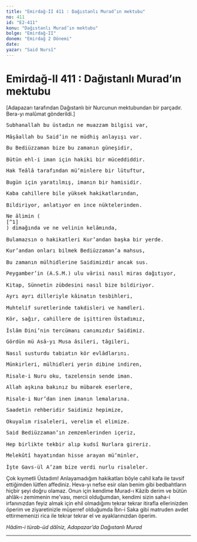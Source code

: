 ```yaml
---
title: "Emirdağ-II 411 : Dağıstanlı Murad’ın mektubu"
no: 411
id: "E2-411"
konu: "Dağıstanlı Murad’ın mektubu"
bolge: "Emirdağ-II"
donem: "Emirdağ 2 Dönemi"
date: 
yazar: "Said Nursî"
---
```


# Emirdağ-II 411 : Dağıstanlı Murad’ın mektubu

<p class="takdim">[Adapazarı tarafından Dağıstanlı bir Nurcunun mektubundan bir parçadır. Bera-yı malûmat gönderildi.]</p>

<pre>
Subhanallah bu üstadın ne muazzam bilgisi var,
 
Mâşâallah bu Said’in ne müdhiş anlayışı var.
</pre>

<pre>
Bu Bediüzzaman bize bu zamanın güneşidir,
 
Bütün ehl-i iman için hakiki bir müceddiddir.
</pre>

<pre>
Hak Teâlâ tarafından mü’minlere bir lütuftur,
 
Bugün için yaratılmış, imanın bir hamisidir.
</pre>

<pre>
Kaba cahillere bile yüksek hakikatlarından,
 
Bildiriyor, anlatıyor en ince nüktelerinden.
</pre>

<pre>
Ne âlimin (
[^1]
) dimağında ve ne velinin kelâmında,
 
Bulamazsın o hakikatleri Kur’andan başka bir yerde.
</pre>

<pre>
Kur’andan onları bilmek Bediüzzaman’a mahsus,
 
Bu zamanın mülhidlerine Saidimizdir ancak sus.
</pre>

<pre>
Peygamber’in (A.S.M.) ulu vârisi nasıl miras dağıtıyor,
 
Kitap, Sünnetin zübdesini nasıl bize bildiriyor.
</pre>

<pre>
Ayrı ayrı dilleriyle kâinatın tesbihleri,
 
Muhtelif suretlerinde takdisleri ve hamdleri.
</pre>

<pre>
Kör, sağır, cahillere de işittiren Üstadımız,
 
İslâm Dini’nin tercümanı canımızdır Saidimiz.
</pre>

<pre>
Gördün mü Asâ-yı Musa âsileri, tâgileri,
 
Nasıl susturdu tabiatın kör evlâdlarını.
</pre>

<pre>
Münkirleri, mülhidleri yerin dibine indiren,
 
Risale-i Nuru oku, tazelensin sende iman.
</pre>

<pre>
Allah aşkına bakınız bu mübarek eserlere,
 
Risale-i Nur’dan inen imanın lemalarına.
</pre>

<pre>
Saadetin rehberidir Saidimiz hepimize,
 
Okuyalım risaleleri, verelim el elimize.
</pre>

<pre>
Said Bediüzzaman’ın zemzemlerinden içeriz,
 
Hep birlikte tekbir alıp kudsî Nurlara gireriz.
</pre>

<pre>
Melekûtî hayatından hisse arayan mü’minler,
 
İşte Gavs-ül A’zam bize verdi nurlu risaleler.
</pre>

Çok kıymetli Üstadım! Anlayamadığım hakikatları böyle cahil kafa ile tavsif ettiğimden lütfen affediniz. Heva-yı nefse esir olan benim gibi bedbahtların hiçbir şeyi doğru olamaz. Onun için kendime Murad-ı Kâzib derim ve bütün ahlâk-ı zemimenin me’vası, mercii olduğumdan, kendimi sizin saha-i irfanınızdan feyiz almak için ehil olmadığımı tekrar tekrar itirafla ellerinizden öperim ve ziyaretinizle müşerref olduğumda İbn-i Saka gibi matruden avdet ettirmemenizi rica ile tekrar tekrar el ve ayaklarınızdan öperim.

*Hâdim-i türab-üd dâîniz,*
*Adapazar’da Dağıstanlı Murad*

***
[^1]: Bugün için diyorum.

